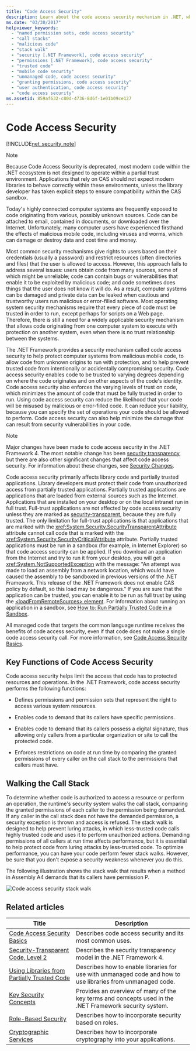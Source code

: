 ```yaml
---
title: "Code Access Security"
description: Learn about the code access security mechanism in .NET, which helps protect computer systems from malicious mobile code.
ms.date: "03/30/2017"
helpviewer_keywords: 
  - "named permission sets, code access security"
  - "call stacks"
  - "malicious code"
  - "stack walk"
  - "security [.NET Framework], code access security"
  - "permissions [.NET Framework], code access security"
  - "trusted code"
  - "mobile code security"
  - "unmanaged code, code access security"
  - "granting permissions, code access security"
  - "user authentication, code access security"
  - "code access security"
ms.assetid: 859af632-c80d-4736-8d6f-1e01b09ce127
---
```

# Code Access Security

[!INCLUDE[net_security_note](../../../includes/net-security-note-md.md)]  

> [!NOTE]
> Because Code Access Security is deprecated, most modern code within the .NET ecosystem is not designed to operate within a partial trust environment. Applications that rely on CAS should not expect modern libraries to behave correctly within these environments, unless the library developer has taken explicit steps to ensure compatibility within the CAS sandbox.  

 Today's highly connected computer systems are frequently exposed to code originating from various, possibly unknown sources. Code can be attached to email, contained in documents, or downloaded over the Internet. Unfortunately, many computer users have experienced firsthand the effects of malicious mobile code, including viruses and worms, which can damage or destroy data and cost time and money.  
  
 Most common security mechanisms give rights to users based on their credentials (usually a password) and restrict resources (often directories and files) that the user is allowed to access. However, this approach fails to address several issues: users obtain code from many sources, some of which might be unreliable; code can contain bugs or vulnerabilities that enable it to be exploited by malicious code; and code sometimes does things that the user does not know it will do. As a result, computer systems can be damaged and private data can be leaked when cautious and trustworthy users run malicious or error-filled software. Most operating system security mechanisms require that every piece of code must be trusted in order to run, except perhaps for scripts on a Web page. Therefore, there is still a need for a widely applicable security mechanism that allows code originating from one computer system to execute with protection on another system, even when there is no trust relationship between the systems.  
  
 The .NET Framework provides a security mechanism called code access security to help protect computer systems from malicious mobile code, to allow code from unknown origins to run with protection, and to help prevent trusted code from intentionally or accidentally compromising security. Code access security enables code to be trusted to varying degrees depending on where the code originates and on other aspects of the code's identity. Code access security also enforces the varying levels of trust on code, which minimizes the amount of code that must be fully trusted in order to run. Using code access security can reduce the likelihood that your code will be misused by malicious or error-filled code. It can reduce your liability, because you can specify the set of operations your code should be allowed to perform. Code access security can also help minimize the damage that can result from security vulnerabilities in your code.  
  
> [!NOTE]
> Major changes have been made to code access security in the .NET Framework 4. The most notable change has been [security transparency](security-transparent-code.md), but there are also other significant changes that affect code access security. For information about these changes, see [Security Changes](/previous-versions/dotnet/framework/security/security-changes).  
  
 Code access security primarily affects library code and partially trusted applications. Library developers must protect their code from unauthorized access from partially trusted applications. Partially trusted applications are applications that are loaded from external sources such as the Internet. Applications that are installed on your desktop or on the local intranet run in full trust. Full-trust applications are not affected by code access security unless they are marked as [security-transparent](security-transparent-code.md), because they are fully trusted. The only limitation for full-trust applications is that applications that are marked with the <xref:System.Security.SecurityTransparentAttribute> attribute cannot call code that is marked with the <xref:System.Security.SecurityCriticalAttribute> attribute. Partially trusted applications must be run in a sandbox (for example, in Internet Explorer) so that code access security can be applied. If you download an application from the Internet and try to run it from your desktop, you will get a <xref:System.NotSupportedException> with the message: "An attempt was made to load an assembly from a network location, which would have caused the assembly to be sandboxed in previous versions of the .NET Framework. This release of the .NET Framework does not enable CAS policy by default, so this load may be dangerous." If you are sure that the application can be trusted, you can enable it to be run as full trust by using the [\<loadFromRemoteSources> element](../configure-apps/file-schema/runtime/loadfromremotesources-element.md). For information about running an application in a sandbox, see [How to: Run Partially Trusted Code in a Sandbox](how-to-run-partially-trusted-code-in-a-sandbox.md).  
  
 All managed code that targets the common language runtime receives the benefits of code access security, even if that code does not make a single code access security call. For more information, see [Code Access Security Basics](code-access-security-basics.md).  
  
<a name="key_functions"></a>

## Key Functions of Code Access Security  

 Code access security helps limit the access that code has to protected resources and operations. In the .NET Framework, code access security performs the following functions:  
  
- Defines permissions and permission sets that represent the right to access various system resources.  
  
- Enables code to demand that its callers have specific permissions.  
  
- Enables code to demand that its callers possess a digital signature, thus allowing only callers from a particular organization or site to call the protected code.  
  
- Enforces restrictions on code at run time by comparing the granted permissions of every caller on the call stack to the permissions that callers must have.  
  
<a name="walking_the_call_stack"></a>

## Walking the Call Stack  

 To determine whether code is authorized to access a resource or perform an operation, the runtime's security system walks the call stack, comparing the granted permissions of each caller to the permission being demanded. If any caller in the call stack does not have the demanded permission, a security exception is thrown and access is refused. The stack walk is designed to help prevent luring attacks, in which less-trusted code calls highly trusted code and uses it to perform unauthorized actions. Demanding permissions of all callers at run time affects performance, but it is essential to help protect code from luring attacks by less-trusted code. To optimize performance, you can have your code perform fewer stack walks. However, be sure that you don't expose a security weakness whenever you do this.  
  
 The following illustration shows the stack walk that results when a method in Assembly A4 demands that its callers have permission P.  
  
 ![Code access security stack walk](media/slide-10a.gif "slide_10a")
  
<a name="related_topics"></a>

## Related articles
  
|Title|Description|  
|-----------|-----------------|  
|[Code Access Security Basics](code-access-security-basics.md)|Describes code access security and its most common uses.|  
|[Security-Transparent Code, Level 2](security-transparent-code-level-2.md)|Describes the security transparency model in the .NET Framework 4.|  
|[Using Libraries from Partially Trusted Code](using-libraries-from-partially-trusted-code.md)|Describes how to enable libraries for use with unmanaged code and how to use libraries from unmanaged code.|  
|[Key Security Concepts](../../standard/security/key-security-concepts.md)|Provides an overview of many of the key terms and concepts used in the .NET Framework security system.|  
|[Role-Based Security](../../standard/security/role-based-security.md)|Describes how to incorporate security based on roles.|  
|[Cryptographic Services](../../standard/security/cryptographic-services.md)|Describes how to incorporate cryptography into your applications.|

